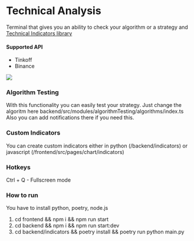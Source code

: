 # Technical Analysis 

Terminal that gives you an ability to check your algorithm or a strategy and [Technical Indicators library](https://github.com/aduryagin/technical-analysis/tree/main/packages/technical-indicators)

#### Supported API
* Tinkoff
* Binance

<img src="./images/screenshot.gif" />

### Algorithm Testing
With this functionality you can easily test your strategy. Just change the algoritm here backend/src/modules/algorithmTesting/algorithms/index.ts Also you can add notifications there if you need this.

### Custom Indicators
You can create custom indicators either in python (/backend/indicators) or javascript (/frontend/src/pages/chart/indicators)

### Hotkeys
Ctrl + Q - Fullscreen mode

### How to run
You have to install python, poetry, node.js

1) cd frontend && npm i && npm run start
2) cd backend && npm i && npm run start:dev
3) cd backend/indicators && poetry install && poetry run python main.py
